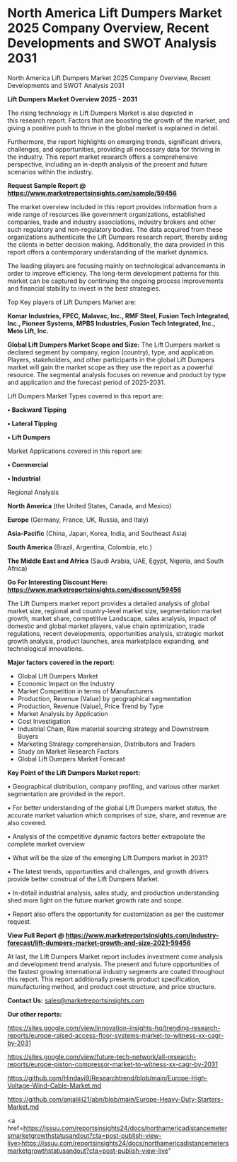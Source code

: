 # North America Lift Dumpers Market 2025 Company Overview, Recent Developments and SWOT Analysis 2031
North America Lift Dumpers Market 2025 Company Overview, Recent Developments and SWOT Analysis 2031

<Strong> Lift Dumpers Market Overview 2025 - 2031</strong>

The rising technology in Lift Dumpers Market is also depicted in this research report. Factors that are boosting the growth of the market, and giving a positive push to thrive in the global market is explained in detail.

Furthermore, the report highlights on emerging trends, significant drivers, challenges, and opportunities, providing all necessary data for thriving in the industry. This report market research offers a comprehensive perspective, including an in-depth analysis of the present and future scenarios within the industry.

<strong>Request Sample Report @ <a href=https://www.marketreportsinsights.com/sample/59456>https://www.marketreportsinsights.com/sample/59456</a></strong>

The market overview included in this report provides information from a wide range of resources like government organizations, established companies, trade and industry associations, industry brokers and other such regulatory and non-regulatory bodies. The data acquired from these organizations authenticate the Lift Dumpers research report, thereby aiding the clients in better decision making. Additionally, the data provided in this report offers a contemporary understanding of the market dynamics.

The leading players are focusing mainly on technological advancements in order to improve efficiency. The long-term development patterns for this market can be captured by continuing the ongoing process improvements and financial stability to invest in the best strategies.

Top Key players of Lift Dumpers Market are:

<strong>Komar Industries, FPEC, Malavac, Inc., RMF Steel, Fusion Tech Integrated, Inc., Pioneer Systems, MPBS Industries, Fusion Tech Integrated, Inc., Meto Lift, Inc.</strong>

<strong><b>Global Lift Dumpers Market Scope and Size:</b></strong>
The Lift Dumpers market is declared segment by company, region (country), type, and application. Players, stakeholders, and other participants in the global Lift Dumpers market will gain the market scope as they use the report as a powerful resource. The segmental analysis focuses on revenue and product by type and application and the forecast period of 2025-2031.

Lift Dumpers Market Types covered in this report are:

<strong>• Backward Tipping

• Lateral Tipping

• Lift Dumpers</strong>

Market Applications covered in this report are:

<strong>• Commercial

• Industrial</strong> 

Regional Analysis

<strong>North America</strong> (the United States, Canada, and Mexico)

<strong>Europe</strong> (Germany, France, UK, Russia, and Italy)

<strong>Asia-Pacific</strong> (China, Japan, Korea, India, and Southeast Asia)

<strong>South America</strong> (Brazil, Argentina, Colombia, etc.)

<strong>The Middle East and Africa</strong> (Saudi Arabia, UAE, Egypt, Nigeria, and South Africa)

<strong>Go For Interesting Discount Here: <a href=https://www.marketreportsinsights.com/discount/59456>https://www.marketreportsinsights.com/discount/59456</a></strong>

The Lift Dumpers market report provides a detailed analysis of global market size, regional and country-level market size, segmentation market growth, market share, competitive Landscape, sales analysis, impact of domestic and global market players, value chain optimization, trade regulations, recent developments, opportunities analysis, strategic market growth analysis, product launches, area marketplace expanding, and technological innovations.

<strong><b>Major factors covered in the report:</b></strong>
<ul>
  <li>Global Lift Dumpers Market </li>
  <li>Economic Impact on the Industry</li>
  <li>Market Competition in terms of Manufacturers</li>
  <li>Production, Revenue (Value) by geographical segmentation</li>
  <li>Production, Revenue (Value), Price Trend by Type</li>
  <li>Market Analysis by Application</li>
  <li>Cost Investigation</li>
  <li>Industrial Chain, Raw material sourcing strategy and Downstream Buyers</li>
  <li>Marketing Strategy comprehension, Distributors and Traders</li>
  <li>Study on Market Research Factors</li>
  <li>Global Lift Dumpers Market Forecast</li>
</ul>

<strong><b>Key Point of the Lift Dumpers Market report:</b></strong>

• Geographical distribution, company profiling, and various other market segmentation are provided in the report.

• For better understanding of the global Lift Dumpers market status, the accurate market valuation which comprises of size, share, and revenue are also covered.

• Analysis of the competitive dynamic factors better extrapolate the complete market overview

• What will be the size of the emerging Lift Dumpers market in 2031?

• The latest trends, opportunities and challenges, and growth drivers provide better construal of the Lift Dumpers Market.

• In-detail industrial analysis, sales study, and production understanding shed more light on the future market growth rate and scope.

• Report also offers the opportunity for customization as per the customer request.

<strong><b>View Full Report @ <a href=https://www.marketreportsinsights.com/industry-forecast/lift-dumpers-market-growth-and-size-2021-59456>https://www.marketreportsinsights.com/industry-forecast/lift-dumpers-market-growth-and-size-2021-59456</a></b></strong>


At last, the Lift Dumpers Market report includes investment come analysis and development trend analysis. The present and future opportunities of the fastest growing international industry segments are coated throughout this report. This report additionally presents product specification, manufacturing method, and product cost structure, and price structure.

<strong>Contact Us:</strong>
sales@marketreportsinsights.com

<strong>Our other reports:</strong>

<a href=https://sites.google.com/view/innovation-insights-hq/trending-research-reports/europe-raised-access-floor-systems-market-to-witness-xx-cagr-by-2031>https://sites.google.com/view/innovation-insights-hq/trending-research-reports/europe-raised-access-floor-systems-market-to-witness-xx-cagr-by-2031</a>

<a href=https://sites.google.com/view/future-tech-network/all-research-reports/europe-piston-compressor-market-to-witness-xx-cagr-by-2031>https://sites.google.com/view/future-tech-network/all-research-reports/europe-piston-compressor-market-to-witness-xx-cagr-by-2031</a>

<a href=https://github.com/Hindavi9/Researchtrend/blob/main/Europe-High-Voltage-Wind-Cable-Market.md>https://github.com/Hindavi9/Researchtrend/blob/main/Europe-High-Voltage-Wind-Cable-Market.md</a>

<a href=https://github.com/anjaliiii21/abn/blob/main/Europe-Heavy-Duty-Starters-Market.md>https://github.com/anjaliiii21/abn/blob/main/Europe-Heavy-Duty-Starters-Market.md</a>

<a href=https://issuu.com/reportsinsights24/docs/northamericadistancemetersmarketgrowthstatusandout?cta=post-publish-view-live>https://issuu.com/reportsinsights24/docs/northamericadistancemetersmarketgrowthstatusandout?cta=post-publish-view-live</a>"
